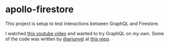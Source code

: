 # apollo-firestore

This project is setup to test interactions between GraphQL and Firestore.

I watched [this youtube video](https://www.youtube.com/watch?v=8D9XnnjFGMs) and wanted to try GraphQL on my own. Some of the code was written by [@arjunyel](https://github.com/arjunyel) at [this repo](https://github.com/arjunyel/firestore-apollo-graphql).
